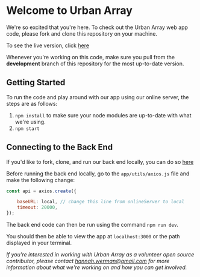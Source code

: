# Welcome to Urban Array

We're so excited that you're here. To check out the Urban Array web app code, please fork and clone this repository on your machine.

To see the live version, click [here](http://54.254.136.138/welcome)

Whenever you're working on this code, make sure you pull from the **development** branch of this repository for the most up-to-date version. 

## Getting Started

To run the code and play around with our app using our online server, the steps are as follows: 

1. `npm install` to make sure your node modules are up-to-date with what we're using. 
2. `npm start` 

## Connecting to the Back End

If you'd like to fork, clone, and run our back end locally, you can do so [here](https://github.com/urbanarray/UA-Backend)

Before running the back end locally, go to the `app/utils/axios.js` file and make the following change: 

```javascript
const api = axios.create({

    baseURL: local, // change this line from onlineServer to local
    timeout: 20000,
});
```

The back end code can then be run using the command `npm run dev`. 

You should then be able to view the app at `localhost:3000` or the path displayed in your terminal.




*If you're interested in working with Urban Array as a volunteer open source contributor, please contact [hannah.werman@gmail.com](hannah.werman@gmail.com) for more information about what we're working on and how you can get involved.*
